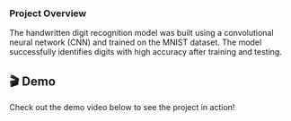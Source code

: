 
### Project Overview

The handwritten digit recognition model was built using a convolutional neural network (CNN) and trained on the MNIST dataset. The model successfully identifies digits with high accuracy after training and testing.



## 🎬 Demo
Check out the demo video below to see the project in action!





